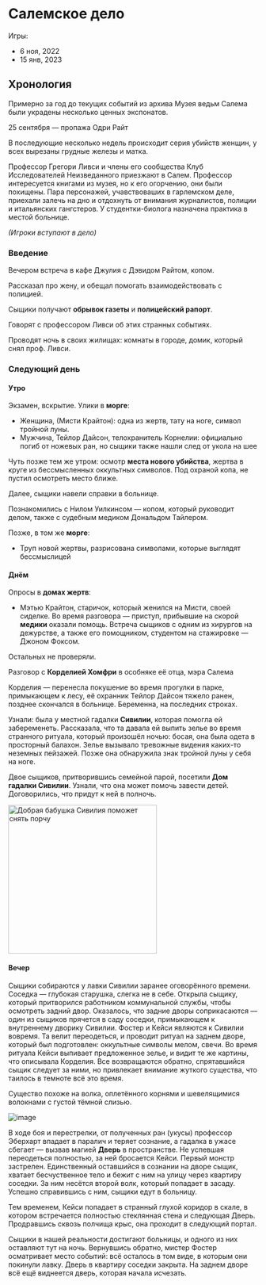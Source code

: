 # Салемское дело

Игры:
+ 6 ноя, 2022
+ 15 янв, 2023

## Хронология 

Примерно за год до текущих событий из архива Музея ведьм Салема были украдены несколько ценных экспона­тов.

25 сентября — пропажа Одри Райт

В последующие несколько недель происходит серия убийств женщин, у всех вырезаны грудные железы и матка.

Профессор Грегори Ливси и члены его сообщества Клуб Исследователей Неизведанного приезжают в Салем. Профессор интересуется книгами из музея, но к его огорчению, они были похищены. Пара персонажей, учавствоваших в гарлемском деле, приехали залечь на дно и отдохнуть от внимания журналистов, полиции и итальянских гангстеров. У студентки-биолога назначена практика в местой больнице.

_(Игроки вступают в дело)_

### Введение
Вечером встреча в кафе Джулия с  Дэвидом Райтом, копом.

Рассказал про жену, и обещал помогать взаимодействовать с полицией.

Сыщики получают **обрывок газеты** и **полицейский рапорт**.

Говорят с профессором Ливси об этих странных событиях.

Проводят ночь в своих жилищах: комнаты в городе, домик, который снял проф. Ливси.


### Следующий день
#### Утро
Экзамен, вскрытие. Улики в **морге**: 
- Женщина, (Мисти Крайтон): одна из жертв, тату на ноге, символ тройной луны.
- Мужчина, Тейлор Дайсон, телохранитель Корнелии: официально погиб от ножевых ран, но сыщики также нашли след от укола на шее
  
Чуть позже тем же утром: осмотр **места нового убийства**, жертва в круге из бессмысленных оккультных символов. 
Под охраной копа, не пустил осмотреть место ближе.

Далее, сыщики навели справки в больнице. 

Познакомились с Нилом Уилкинсом — копом, который руководит делом, также с судебным медиком Дональдом Тайлером.

Позже, в том же **морге**:
- Труп новой жертвы, разрисована символами, которые выглядят бессмыслицей


#### Днём
Опросы в **домах жертв**:
- Мэтью Крайтон, старичок, который женился на Мисти, своей сиделке. Во время разговора — приступ, прибывшие на скорой **медики** оказали помощь. Встреча сыщиков с одним из хирургов на дежурстве, а также его помощником, студентом на стажировке — Джоном Фоксом.

Остальных не проверяли.
    
Разговор с **Корделией Хомфри** в особняке её отца, мэра Салема

Корделия — перенесла покушение во время прогулки в парке, примыкающем к лесу, её охранник Тейлор Дайсон тяжело ранен, позднее скончался в больнице. Беременна, на последних строках.

Узнали: была у местной гадалки **Сивилии**, которая помогла ей забеременеть. 
Рассказала, что та давала ей выпить зелье во время странного ритуала, который произошёл ночью: босая, она была одета в просторный балахон. Зелье вызывало тревожные видения каких-то неземных пейзажей. Позже она обнаружила знак тройной луны у себя на ноге.

 
Двое сыщиков, притворившись семейной парой, посетили **Дом гадалки Сивилии**.
Узнали, что она может помочь завести детей. Договорились, что придут к ней в полночь.

<img title="Добрая бабушка Сивилия поможет снять порчу" src="https://image.invaluable.com/housePhotos/Historia/66/720566/H4174-L284236735.jpg" style="width:300px" />


#### Вечер
Сыщики собираются у лавки Сивилии заранее оговорённого времени. Соседка — глубокая старушка, слегка не в себе. Открыла сыщику, который притворился работником коммунальной службы, чтобы осмотреть задний двор. Оказалось, что задние дворы соприкасаются — один из сыщиков прячется в саду соседки, примыкающем к внутреннему дворику Сивилии.
Фостер и Кейси являются к Сивилии вовремя. Та велит переодеться, и проводит ритуал на заднем дворе, который был подготовлен: оккультные символы мелом, свечи. Во время ритуала Кейси выпивает предложенное зелье, и видит те же картины, что описывала Корделия. Все возвращаются обратно, спрятавшийся сыщик следует за ними, но привлекает внимание жуткого существа, что таилось в темноте всё это время. 

Существо похоже на волка, оплетённого корнями и шевелящимися волокнами с густой тёмной слизью.

![image](https://user-images.githubusercontent.com/18572703/216645912-458c8ab4-806d-483c-a5a2-84cc743005cd.png)

В ходе боя и перестрелки, от полученных ран (укусы) профессор Эберхарт впадает в паралич и теряет сознание, а гадалка в ужасе сбегает — вызвав магией __Дверь__ в пространстве. Не успевшая переодеться полностью, за ней бросается Кейси. Первый монстр застрелен. Единственный оставшийся в сознании на дворе сыщик, хватает бесчуственное тело и бежит с ним на улицу через квартиру соседки. За ним несётся второй волк, который попадает в засаду. Успешно справившись с ним, сыщики едут в больницу.

Тем временем, Кейси попадает в странный глухой коридор в скале, в котором встречается полностью стеклянная стена и следующая Дверь. Продравшись сквозь полчища крыс, она проходит в следующий портал.

Сыщики в нашей реальности достигают больницы, и одного из них оставляют тут на ночь. Вернувшись обратно, мистер Фостер осматривает место событий: всё осталось в том виде, в которым они покинули лавку. Дверь в квартиру соседки закрыта. На заднем дворе всё ещё виднеется дверь, которая начала исчезать.

